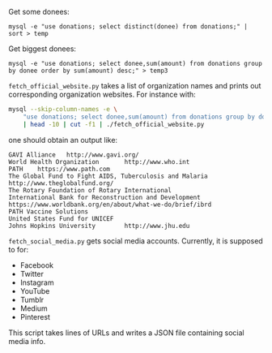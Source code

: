 Get some donees:

    mysql -e "use donations; select distinct(donee) from donations;" | sort > temp

Get biggest donees:

    mysql -e "use donations; select donee,sum(amount) from donations group by donee order by sum(amount) desc;" > temp3

`fetch_official_website.py` takes a list of organization names and prints out
corresponding organization websites. For instance with:

```bash
mysql --skip-column-names -e \
    "use donations; select donee,sum(amount) from donations group by donee order by sum(amount) desc;" \
    | head -10 | cut -f1 | ./fetch_official_website.py
```

one should obtain an output like:

```
GAVI Alliance   http://www.gavi.org/
World Health Organization       http://www.who.int
PATH    https://www.path.com
The Global Fund to Fight AIDS, Tuberculosis and Malaria http://www.theglobalfund.org/
The Rotary Foundation of Rotary International
International Bank for Reconstruction and Development   https://www.worldbank.org/en/about/what-we-do/brief/ibrd
PATH Vaccine Solutions
United States Fund for UNICEF
Johns Hopkins University        http://www.jhu.edu
```

`fetch_social_media.py` gets social media accounts. Currently, it is supposed to for:

- Facebook
- Twitter
- Instagram
- YouTube
- Tumblr
- Medium
- Pinterest

This script takes lines of URLs and writes a JSON file containing social media
info.
